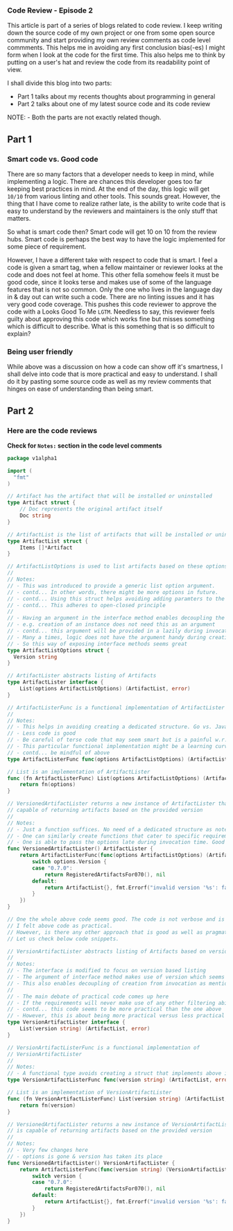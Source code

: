 ### Code Review - Episode 2
This article is part of a series of blogs related to code review. I keep writing down the source code of my own project or
one from some open source community and start providing my own review comments as code level commments. This helps me in 
avoiding any first conclusion bias(-es) I might form when I look at the code for the first time. This also helps me to think
by putting on a user's hat and review the code from its readability point of view.

I shall divide this blog into two parts:
- Part 1 talks about my recents thoughts about programming in general
- Part 2 talks about one of my latest source code and its code review

NOTE: - Both the parts are not exactly related though.

## Part 1
### Smart code vs. Good code
There are so many factors that a developer needs to keep in mind, while implementing a logic. There are chances this 
developer goes too far keeping best practices in mind. At the end of the day, this logic will get `10/10` from various 
linting and other tools. This sounds great. However, the thing that I have come to realize rather late, is the ability to 
write code that is easy to understand by the reviewers and maintainers is the only stuff that matters.

So what is smart code then? Smart code will get 10 on 10 from the review hubs. Smart code is perhaps the best way to have 
the logic implemented for some piece of requirement. 

However, I have a different take with respect to code that is smart. I feel a code is given a smart tag, when a fellow 
maintainer or reviewer looks at the code and does not feel at home. This other fella somehow feels it must be good code, 
since it looks terse and makes use of some of the language features that is not so common. Only the one who lives in the 
language day in & day out can write such a code. There are no linting issues and it has very good code coverage. This pushes 
this code reviewer to approve the code with a Looks Good To Me `LGTM`. Needless to say, this reviewer feels guilty about 
approving this code which works fine but misses something which is difficult to describe. What is this something that is so
difficult to explain?

### Being user friendly
While above was a discussion on how a code can show off it's smartness, I shall delve into code that is more practical and
easy to understand. I shall do it by pasting some source code as well as my review comments that hinges on ease of 
understanding than being smart.

## Part 2 
### Here are the code reviews
**Check for `Notes:` section in the code level comments**

```go
package v1alpha1

import (
  "fmt"
)

// Artifact has the artifact that will be installed or uninstalled
type Artifact struct {
	// Doc represents the original artifact itself
	Doc string
}

// ArtifactList is the list of artifacts that will be installed or uninstalled
type ArtifactList struct {
	Items []*Artifact
}

// ArtifactListOptions is used to list artifacts based on these options
//
// Notes:
// - This was introduced to provide a generic list option argument. 
// - contd... In other words, there might be more options in future.
// - contd... Using this struct helps avoiding adding paramters to the function signature.
// - contd... This adheres to open-closed principle
//
// - Having an argument in the interface method enables decoupling the creation & invocation parts
// - e.g. creation of an instance does not need this as an argument
// - contd... this argument will be provided in a lazily during invocation of a method on this instance
// - Many a times, logic does not have the argument handy during creation of an instance
// - So this way of exposing interface methods seems great
type ArtifactListOptions struct {
  Version string
}

// ArtifactLister abstracts listing of Artifacts
type ArtifactLister interface {
	List(options ArtifactListOptions) (ArtifactList, error)
}

// ArtifactListerFunc is a functional implementation of ArtifactLister
//
// Notes:
// - This helps in avoiding creating a dedicated structure. Go vs. Java. Go wins here.
// - Less code is good
// - Be careful of terse code that may seem smart but is a painful w.r.t maintainance
// - This particular functional implementation might be a learning curve to fellow developers.
// - contd... be mindful of above
type ArtifactListerFunc func(options ArtifactListOptions) (ArtifactList, error)

// List is an implementation of ArtifactLister
func (fn ArtifactListerFunc) List(options ArtifactListOptions) (ArtifactList, error) {
	return fn(options)
}

// VersionedArtifactLister returns a new instance of ArtifactLister that is
// capable of returning artifacts based on the provided version
//
// Notes:
// - Just a function suffices. No need of a dedicated structure as noted earlier
// - One can similarly create functions that cater to specific requirements without the need for structs
// - One is able to pass the options late during invocation time. Good
func VersionedArtifactLister() ArtifactLister {
	return ArtifactListerFunc(func(options ArtifactListOptions) (ArtifactList, error) {
		switch options.Version {
		case "0.7.0":
			return RegisteredArtifactsFor070(), nil
		default:
			return ArtifactList{}, fmt.Errorf("invalid version '%s': failed to list artifacts by version", version)
		}
	})
}

// One the whole above code seems good. The code is not verbose and is not too terse as well. 
// I felt above code as practical. 
// However, is there any other approach that is good as well as pragmatic. 
// Let us check below code snippets.

// VersionArtifactLister abstracts listing of Artifacts based on version
//
// Notes:
// - The interface is modified to focus on version based listing
// - The argument of interface method makes use of version which seems to be very natural
// - This also enables decoupling of creation from invocation as mentioned earlier
//
// - The main debate of practical code comes up here
// - If the requirements will never make use of any other filtering abilities than version
// - contd... this code seems to be more practical than the one above
// - However, this is about being more practical versus less practical
type VersionArtifactLister interface {
	List(version string) (ArtifactList, error)
}

// VersionArtifactListerFunc is a functional implementation of 
// VersionArtifactLister
//
// Notes:
// - A functional type avoids creating a struct that implements above interface
type VersionArtifactListerFunc func(version string) (ArtifactList, error)

// List is an implementation of VersionArtifactLister
func (fn VersionArtifactListerFunc) List(version string) (ArtifactList, error) {
	return fn(version)
}

// VersionedArtifactLister returns a new instance of VersionArtifactLister that 
// is capable of returning artifacts based on the provided version
//
// Notes:
// - Very few changes here
// - options is gone & version has taken its place
func VersionedArtifactLister() VersionArtifactLister {
	return ArtifactListerFunc(func(version string) (VersionArtifactLister, error) {
		switch version {
		case "0.7.0":
			return RegisteredArtifactsFor070(), nil
		default:
			return ArtifactList{}, fmt.Errorf("invalid version '%s': failed to list artifacts by version", version)
		}
	})
}
```
